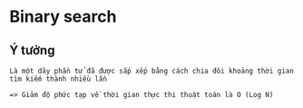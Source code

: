# Binary search

## Ý tưởng

```
Là một dãy phần tử đã được sắp xếp bằng cách chia đôi khoảng thời gian tìm kiếm thành nhiều lần

=> Giảm độ phức tạp về thời gian thực thi thuật toán là O (Log N)
```